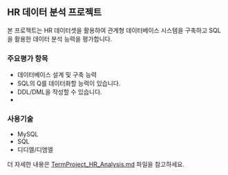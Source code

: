 ## HR 데이터 분석 프로젝트

본 프로젝트는 HR 데이터셋을 활용하여 관계형 데이터베이스 시스템을 구축하고 SQL을 활용한 데이터 분석 능력을 평가합니다.

### 주요평가 항목

- 데이터베이스 설계 및 구축 능력
- SQL의 Q를 데이터화할 능력이 있습니다.
- DDL/DML을 작성할 수 있습니다.
- 
### 사용기술

- MySQL
- SQL
- 디디엘/디엠엘

더 자세한 내용은 [TermProject_HR_Analysis.md](TermProject_HR_Analysis) 파일을 참고하세요.